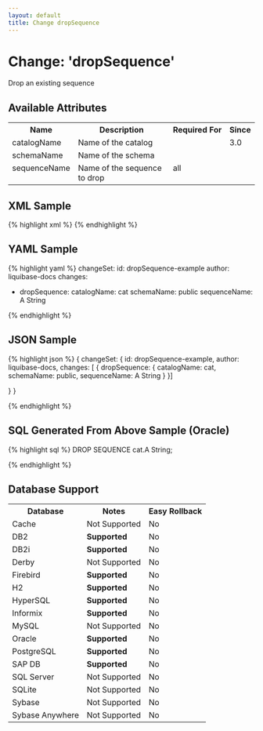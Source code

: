 ```yaml
---
layout: default
title: Change dropSequence
---
```


<!-- ====================================================== -->
<!-- GENERATED BY ChangeDocGenerator DO NOT MODIFY MANUALLY -->
<!-- ====================================================== -->

# Change: 'dropSequence'

Drop an existing sequence

## Available Attributes ##

<table>
<tr><th>Name</th><th>Description</th><th>Required&nbsp;For</th><th>Since</th></tr>
<tr><td style='vertical-align: top'>catalogName</td><td>Name of the catalog</td><td style='vertical-align: top'></td><td style='vertical-align: top'>3.0</td></tr>
<tr><td style='vertical-align: top'>schemaName</td><td>Name of the schema</td><td style='vertical-align: top'></td><td style='vertical-align: top'></td></tr>
<tr><td style='vertical-align: top'>sequenceName</td><td>Name of the sequence to drop</td><td style='vertical-align: top'>all</td><td style='vertical-align: top'></td></tr>
</table>

## XML Sample ##

{% highlight xml %}
<changeSet author="liquibase-docs" id="dropSequence-example">
    <dropSequence catalogName="cat"
            schemaName="public"
            sequenceName="A String"/>
</changeSet>
{% endhighlight %}

## YAML Sample ##

{% highlight yaml %}
changeSet:
  id: dropSequence-example
  author: liquibase-docs
  changes:
  - dropSequence:
      catalogName: cat
      schemaName: public
      sequenceName: A String

{% endhighlight %}

## JSON Sample ##

{% highlight json %}
{
  changeSet: {
    id: dropSequence-example,
    author: liquibase-docs,
    changes: [
      {
        dropSequence: {
          catalogName: cat,
          schemaName: public,
          sequenceName: A String
        }
      }]
    
  }
}

{% endhighlight %}

## SQL Generated From Above Sample (Oracle)

{% highlight sql %}
DROP SEQUENCE cat.A String;


{% endhighlight %}

## Database Support

<table style='border:1;'>
<tr><th>Database</th><th>Notes</th><th>Easy Rollback</th></tr>
<tr><td>Cache</td><td>Not Supported</td><td>No</td></tr>
<tr><td>DB2</td><td><b>Supported</b></td><td>No</td></tr>
<tr><td>DB2i</td><td><b>Supported</b></td><td>No</td></tr>
<tr><td>Derby</td><td>Not Supported</td><td>No</td></tr>
<tr><td>Firebird</td><td><b>Supported</b></td><td>No</td></tr>
<tr><td>H2</td><td><b>Supported</b></td><td>No</td></tr>
<tr><td>HyperSQL</td><td><b>Supported</b></td><td>No</td></tr>
<tr><td>Informix</td><td><b>Supported</b></td><td>No</td></tr>
<tr><td>MySQL</td><td>Not Supported</td><td>No</td></tr>
<tr><td>Oracle</td><td><b>Supported</b></td><td>No</td></tr>
<tr><td>PostgreSQL</td><td><b>Supported</b></td><td>No</td></tr>
<tr><td>SAP DB</td><td><b>Supported</b></td><td>No</td></tr>
<tr><td>SQL Server</td><td>Not Supported</td><td>No</td></tr>
<tr><td>SQLite</td><td>Not Supported</td><td>No</td></tr>
<tr><td>Sybase</td><td>Not Supported</td><td>No</td></tr>
<tr><td>Sybase Anywhere</td><td>Not Supported</td><td>No</td></tr>
</table>
